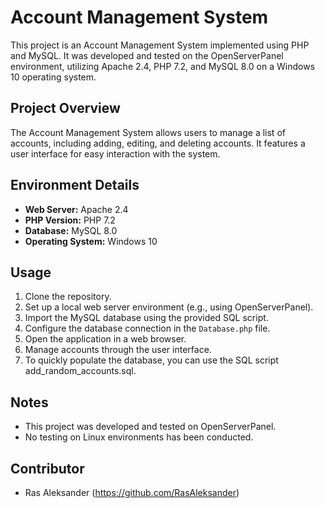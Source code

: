 # Account Management System

This project is an Account Management System implemented using PHP and MySQL. It was developed and tested on the OpenServerPanel environment, utilizing Apache 2.4, PHP 7.2, and MySQL 8.0 on a Windows 10 operating system.

## Project Overview

The Account Management System allows users to manage a list of accounts, including adding, editing, and deleting accounts. It features a user interface for easy interaction with the system.

## Environment Details

- **Web Server:** Apache 2.4
- **PHP Version:** PHP 7.2
- **Database:** MySQL 8.0
- **Operating System:** Windows 10

## Usage

1. Clone the repository.
2. Set up a local web server environment (e.g., using OpenServerPanel).
3. Import the MySQL database using the provided SQL script.
4. Configure the database connection in the `Database.php` file.
5. Open the application in a web browser.
6. Manage accounts through the user interface.
7. To quickly populate the database, you can use the SQL script add_random_accounts.sql.

## Notes

- This project was developed and tested on OpenServerPanel.
- No testing on Linux environments has been conducted.

## Contributor

- Ras Aleksander (https://github.com/RasAleksander)


